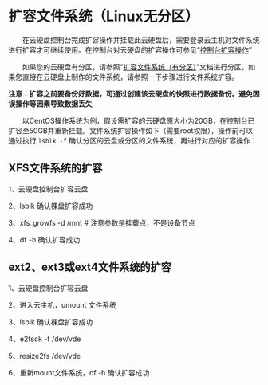 # 扩容文件系统（Linux无分区）

&#8195;&#8195;在云硬盘控制台完成扩容操作并挂载此云硬盘后，需要登录云主机对文件系统进行扩容才可继续使用。在控制台对云硬盘的扩容操作可参见“[控制台扩容操作](https://docs.jdcloud.com/cn/cloud-disk-service/disk-expand)”

&#8195;&#8195;如果您的云硬盘有分区，请参照“[扩容文件系统（有分区）](https://docs.jdcloud.com/cn/cloud-disk-service/expand-file-system-multi-partition)”文档进行分区。如果您直接在云硬盘上制作的文件系统，请参照一下步骤进行文件系统扩容。

**注意：扩容之前要备份好数据，可通过创建该云硬盘的快照进行数据备份。避免因误操作等因素导致数据丢失**

&#8195;&#8195;以CentOS操作系统为例，假设需扩容的云硬盘原大小为20GB，在控制台已扩容至50GB并重新挂载。文件系统扩容操作如下（需要root权限），操作前可以通过执行 `lsblk -f` 确认分区的云盘或分区的文件系统，再进行对应的扩容操作：

## XFS文件系统的扩容

1、云硬盘控制台扩容云盘

   2、lsblk 确认裸盘扩容成功
   
   3、xfs_growfs -d /mnt # 注意参数是挂载点，不是设备节点
   
   4、df -h 确认扩容成功

## ext2、ext3或ext4文件系统的扩容

1、云硬盘控制台扩容云盘

   2、进入云主机，umount 文件系统
   
   3、lsblk 确认裸盘扩容成功
   
   4、e2fsck -f /dev/vde
   
   5、resize2fs /dev/vde
   
   6、重新mount文件系统，df -h 确认扩容成功
